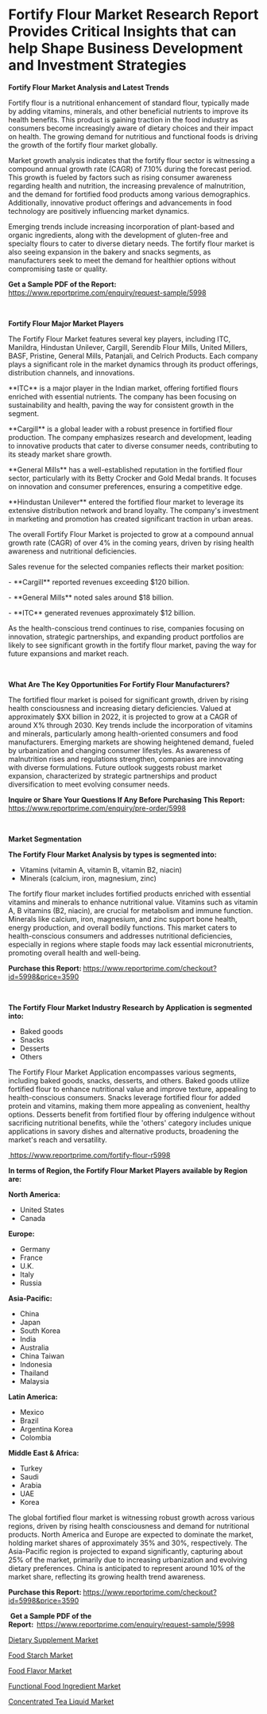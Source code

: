 <p><h1>Fortify Flour Market Research Report Provides Critical Insights that can help Shape Business Development and Investment Strategies</h1></p><p><strong>Fortify Flour Market Analysis and Latest Trends</strong></p>
<p><p>Fortify flour is a nutritional enhancement of standard flour, typically made by adding vitamins, minerals, and other beneficial nutrients to improve its health benefits. This product is gaining traction in the food industry as consumers become increasingly aware of dietary choices and their impact on health. The growing demand for nutritious and functional foods is driving the growth of the fortify flour market globally.</p><p>Market growth analysis indicates that the fortify flour sector is witnessing a compound annual growth rate (CAGR) of 7.10% during the forecast period. This growth is fueled by factors such as rising consumer awareness regarding health and nutrition, the increasing prevalence of malnutrition, and the demand for fortified food products among various demographics. Additionally, innovative product offerings and advancements in food technology are positively influencing market dynamics.</p><p>Emerging trends include increasing incorporation of plant-based and organic ingredients, along with the development of gluten-free and specialty flours to cater to diverse dietary needs. The fortify flour market is also seeing expansion in the bakery and snacks segments, as manufacturers seek to meet the demand for healthier options without compromising taste or quality.</p></p>
<p><strong>Get a Sample PDF of the Report:&nbsp;</strong> <a href="https://www.reportprime.com/enquiry/request-sample/5998?utm_campaign=1893&utm_medium=2&utm_source=Github&utm_content=ia&utm_term=19032025&utm_id=fortify-flour">https://www.reportprime.com/enquiry/request-sample/5998</a></p>
<p>&nbsp;</p>
<p><strong>Fortify Flour Major Market Players</strong></p>
<p><p>The Fortify Flour Market features several key players, including ITC, Manildra, Hindustan Unilever, Cargill, Serendib Flour Mills, United Millers, BASF, Pristine, General Mills, Patanjali, and Celrich Products. Each company plays a significant role in the market dynamics through its product offerings, distribution channels, and innovations.</p><p>**ITC** is a major player in the Indian market, offering fortified flours enriched with essential nutrients. The company has been focusing on sustainability and health, paving the way for consistent growth in the segment. </p><p>**Cargill** is a global leader with a robust presence in fortified flour production. The company emphasizes research and development, leading to innovative products that cater to diverse consumer needs, contributing to its steady market share growth.</p><p>**General Mills** has a well-established reputation in the fortified flour sector, particularly with its Betty Crocker and Gold Medal brands. It focuses on innovation and consumer preferences, ensuring a competitive edge.</p><p>**Hindustan Unilever** entered the fortified flour market to leverage its extensive distribution network and brand loyalty. The company's investment in marketing and promotion has created significant traction in urban areas.</p><p>The overall Fortify Flour Market is projected to grow at a compound annual growth rate (CAGR) of over 4% in the coming years, driven by rising health awareness and nutritional deficiencies. </p><p>Sales revenue for the selected companies reflects their market position: </p><p>- **Cargill** reported revenues exceeding $120 billion.</p><p>- **General Mills** noted sales around $18 billion.</p><p>- **ITC** generated revenues approximately $12 billion.</p><p>As the health-conscious trend continues to rise, companies focusing on innovation, strategic partnerships, and expanding product portfolios are likely to see significant growth in the fortify flour market, paving the way for future expansions and market reach.</p></p>
<p>&nbsp;</p>
<p><strong>What Are The Key Opportunities For Fortify Flour Manufacturers?</strong></p>
<p><p>The fortified flour market is poised for significant growth, driven by rising health consciousness and increasing dietary deficiencies. Valued at approximately $XX billion in 2022, it is projected to grow at a CAGR of around X% through 2030. Key trends include the incorporation of vitamins and minerals, particularly among health-oriented consumers and food manufacturers. Emerging markets are showing heightened demand, fueled by urbanization and changing consumer lifestyles. As awareness of malnutrition rises and regulations strengthen, companies are innovating with diverse formulations. Future outlook suggests robust market expansion, characterized by strategic partnerships and product diversification to meet evolving consumer needs.</p></p>
<p><strong>Inquire or Share Your Questions If Any Before Purchasing This Report:</strong> <a href="https://www.reportprime.com/enquiry/pre-order/5998?utm_campaign=1893&utm_medium=2&utm_source=Github&utm_content=ia&utm_term=19032025&utm_id=fortify-flour">https://www.reportprime.com/enquiry/pre-order/5998</a></p>
<p>&nbsp;</p>
<p><strong>Market Segmentation</strong></p>
<p><strong>The Fortify Flour Market Analysis by types is segmented into:</strong></p>
<p><ul><li>Vitamins (vitamin A, vitamin B, vitamin B2, niacin)</li><li>Minerals (calcium, iron, magnesium, zinc)</li></ul></p>
<p><p>The fortify flour market includes fortified products enriched with essential vitamins and minerals to enhance nutritional value. Vitamins such as vitamin A, B vitamins (B2, niacin), are crucial for metabolism and immune function. Minerals like calcium, iron, magnesium, and zinc support bone health, energy production, and overall bodily functions. This market caters to health-conscious consumers and addresses nutritional deficiencies, especially in regions where staple foods may lack essential micronutrients, promoting overall health and well-being.</p></p>
<p><strong>Purchase this Report:&nbsp;</strong><a href="https://www.reportprime.com/checkout?id=5998&price=3590&utm_campaign=1893&utm_medium=2&utm_source=Github&utm_content=ia&utm_term=19032025&utm_id=fortify-flour">https://www.reportprime.com/checkout?id=5998&price=3590</a></p>
<p>&nbsp;</p>
<p><strong>The Fortify Flour Market Industry Research by Application is segmented into:</strong></p>
<p><ul><li>Baked goods</li><li>Snacks</li><li>Desserts</li><li>Others</li></ul></p>
<p><p>The Fortify Flour Market Application encompasses various segments, including baked goods, snacks, desserts, and others. Baked goods utilize fortified flour to enhance nutritional value and improve texture, appealing to health-conscious consumers. Snacks leverage fortified flour for added protein and vitamins, making them more appealing as convenient, healthy options. Desserts benefit from fortified flour by offering indulgence without sacrificing nutritional benefits, while the 'others' category includes unique applications in savory dishes and alternative products, broadening the market's reach and versatility.</p></p>
<p><a href="https://www.reportprime.com/fortify-flour-r5998?utm_campaign=1893&utm_medium=2&utm_source=Github&utm_content=ia&utm_term=19032025&utm_id=fortify-flour">&nbsp;https://www.reportprime.com/fortify-flour-r5998</a></p>
<p><strong>In terms of Region, the Fortify Flour Market Players available by Region are:</strong></p>
<p>
    <p> <strong> North America: </strong>
        <ul>
            <li>United States</li>
            <li>Canada</li>
        </ul>
        </p> 
    <p> <strong> Europe: </strong>
        <ul>
            <li>Germany</li>
            <li>France</li>
            <li>U.K.</li>
            <li>Italy</li>
            <li>Russia</li>
        </ul>
        </p> 
    <p> <strong> Asia-Pacific: </strong>
        <ul>
            <li>China</li>
            <li>Japan</li>
            <li>South Korea</li>
            <li>India</li>
            <li>Australia</li>
            <li>China Taiwan</li>
            <li>Indonesia</li>
            <li>Thailand</li>
            <li>Malaysia</li>
        </ul>
        </p> 
    <p> <strong> Latin America: </strong>
        <ul>
            <li>Mexico</li>
            <li>Brazil</li>
            <li>Argentina Korea</li>
            <li>Colombia</li>
        </ul>
        </p> 
    <p> <strong> Middle East & Africa: </strong>
        <ul>
            <li>Turkey</li>
            <li>Saudi</li>
            <li>Arabia</li>
            <li>UAE</li>
            <li>Korea</li>
        </ul>
    </p>
    </p>
<p><p>The global fortified flour market is witnessing robust growth across various regions, driven by rising health consciousness and demand for nutritional products. North America and Europe are expected to dominate the market, holding market shares of approximately 35% and 30%, respectively. The Asia-Pacific region is projected to expand significantly, capturing about 25% of the market, primarily due to increasing urbanization and evolving dietary preferences. China is anticipated to represent around 10% of the market share, reflecting its growing health trend awareness.</p></p>
<p><strong>Purchase this Report: </strong><a href="https://www.reportprime.com/checkout?id=5998&price=3590&utm_campaign=1893&utm_medium=2&utm_source=Github&utm_content=ia&utm_term=19032025&utm_id=fortify-flour">https://www.reportprime.com/checkout?id=5998&price=3590</a></p>
<p>&nbsp;<strong>Get a Sample PDF of the Report:&nbsp;&nbsp;</strong><a href="https://www.reportprime.com/enquiry/request-sample/5998?utm_campaign=1893&utm_medium=2&utm_source=Github&utm_content=ia&utm_term=19032025&utm_id=fortify-flour">https://www.reportprime.com/enquiry/request-sample/5998</a></p>
<p><strong></strong></p>
<p><p><a href="https://github.com/aertsfecto0h/Market-Research-Report-List-1/blob/main/dietary-supplement-market.md?utm_campaign=1893&utm_medium=2&utm_source=Github&utm_content=ia&utm_term=19032025&utm_id=fortify-flour">Dietary Supplement Market</a></p><p><a href="https://github.com/barlevsebako/Market-Research-Report-List-1/blob/main/food-starch-market.md?utm_campaign=1893&utm_medium=2&utm_source=Github&utm_content=ia&utm_term=19032025&utm_id=fortify-flour">Food Starch Market</a></p><p><a href="https://github.com/luerabollevc/Market-Research-Report-List-1/blob/main/food-flavor-market.md?utm_campaign=1893&utm_medium=2&utm_source=Github&utm_content=ia&utm_term=19032025&utm_id=fortify-flour">Food Flavor Market</a></p><p><a href="https://github.com/tyreinhssan/Market-Research-Report-List-1/blob/main/functional-food-ingredient-market.md?utm_campaign=1893&utm_medium=2&utm_source=Github&utm_content=ia&utm_term=19032025&utm_id=fortify-flour">Functional Food Ingredient Market</a></p><p><a href="https://github.com/hiwatchucuy/Market-Research-Report-List-1/blob/main/concentrated-tea-liquid-market.md?utm_campaign=1893&utm_medium=2&utm_source=Github&utm_content=ia&utm_term=19032025&utm_id=fortify-flour">Concentrated Tea Liquid Market</a></p></p>